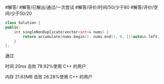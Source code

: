 #解答/ #解答/已解出/通过/一次尝试 #解答/评价/时间/50/少于80 #解答/评价/空间/少于50/20

``` C++
class Solution {
public:
    int singleNonDuplicate(vector<int>& nums) {
        return accumulate(nums.begin(), nums.end(), 0, [](auto&& left, auto&& right) { return left ^ right; });
    }
};
```

通过

时间
20ms
击败 78.92%使用 C++ 的用户

内存
21.63MB
击败 26.28%使用 C++ 的用户